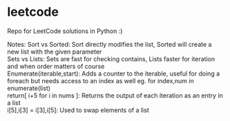 # leetcode

Repo for LeetCode solutions in Python :) 

Notes:
  Sort vs Sorted: Sort directly modifies the list, Sorted will create a new list with the given parameter <br>
  Sets vs Lists: Sets are fast for checking contains, Lists faster for iteration and when order matters of course <br>
  Enumerate(iterable,start): Adds a counter to the iterable, useful for doing a foreach but needs access to an index as well eg. for index,num in enumerate(list) <br>
  return[ i+5 for i in nums ]: Returns the output of each iteration as an entry in a list  <br>
  i[5],i[3] = i[3],i[5]: Used to swap elements of a list <br>
